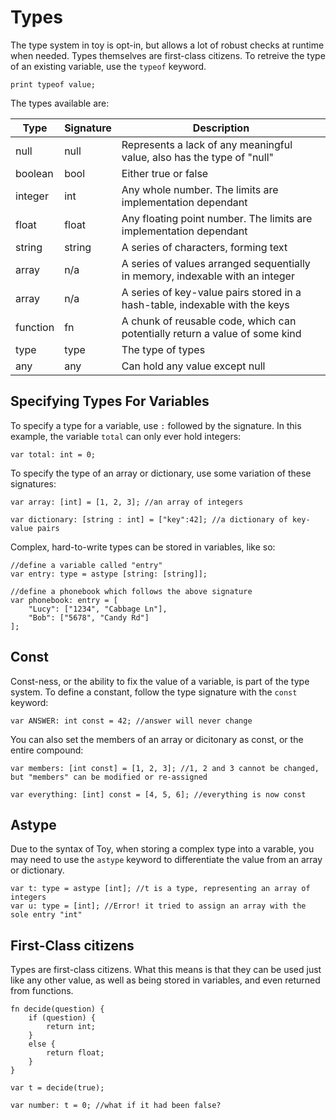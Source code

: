 # Types

The type system in toy is opt-in, but allows a lot of robust checks at runtime when needed. Types themselves are first-class citizens. To retreive the type of an existing variable, use the `typeof` keyword.

```
print typeof value;
```

The types available are:

| Type | Signature | Description |
| --- | --- | --- |
| null | null | Represents a lack of any meaningful value, also has the type of "null" |
| boolean | bool | Either true or false |
| integer | int | Any whole number. The limits are implementation dependant |
| float | float | Any floating point number. The limits are implementation dependant |
| string | string | A series of characters, forming text |
| array | n/a | A series of values arranged sequentially in memory, indexable with an integer |
| array | n/a | A series of key-value pairs stored in a hash-table, indexable with the keys |
| function | fn | A chunk of reusable code, which can potentially return a value of some kind |
| type | type | The type of types |
| any | any | Can hold any value except null |

## Specifying Types For Variables

To specify a type for a variable, use `:` followed by the signature. In this example, the variable `total` can only ever hold integers:

```
var total: int = 0;
```

To specify the type of an array or dictionary, use some variation of these signatures:

```
var array: [int] = [1, 2, 3]; //an array of integers

var dictionary: [string : int] = ["key":42]; //a dictionary of key-value pairs
```

Complex, hard-to-write types can be stored in variables, like so:

```
//define a variable called "entry"
var entry: type = astype [string: [string]];

//define a phonebook which follows the above signature
var phonebook: entry = [
    "Lucy": ["1234", "Cabbage Ln"],
    "Bob": ["5678", "Candy Rd"]
];
```

## Const

Const-ness, or the ability to fix the value of a variable, is part of the type system. To define a constant, follow the type signature with the `const` keyword:

```
var ANSWER: int const = 42; //answer will never change
```

You can also set the members of an array or dicitonary as const, or the entire compound:

```
var members: [int const] = [1, 2, 3]; //1, 2 and 3 cannot be changed, but "members" can be modified or re-assigned

var everything: [int] const = [4, 5, 6]; //everything is now const
```

## Astype

Due to the syntax of Toy, when storing a complex type into a varable, you may need to use the `astype` keyword to differentiate the value from an array or dictionary.

```
var t: type = astype [int]; //t is a type, representing an array of integers
var u: type = [int]; //Error! it tried to assign an array with the sole entry "int"
```

## First-Class citizens

Types are first-class citizens. What this means is that they can be used just like any other value, as well as being stored in variables, and even returned from functions.

```
fn decide(question) {
    if (question) {
        return int;
    }
    else {
        return float;
    }
}

var t = decide(true);

var number: t = 0; //what if it had been false?
```
